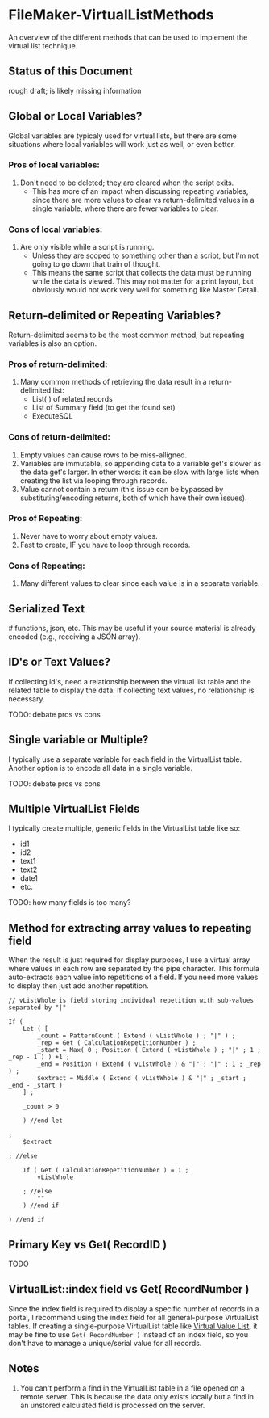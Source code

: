 # FileMaker-VirtualListMethods

An overview of the different methods that can be used to implement the virtual list technique.


## Status of this Document

rough draft; is likely missing information


## Global or Local Variables?

Global variables are typicaly used for virtual lists, but there are some situations where local variables will work just as well, or even better.

### Pros of local variables:

1. Don't need to be deleted; they are cleared when the script exits.
    - This has more of an impact when discussing repeating variables, since there are more values to clear vs return-delimited values in a single variable, where there are fewer variables to clear.

### Cons of local variables:

1. Are only visible while a script is running.
    - Unless they are scoped to something other than a script, but I'm not going to go down that train of thought.
    - This means the same script that collects the data must be running while the data is viewed. This may not matter for a print layout, but obviously would not work very well for something like Master Detail.


## Return-delimited or Repeating Variables?

Return-delimited seems to be the most common method, but repeating variables is also an option.

### Pros of return-delimited:

1. Many common methods of retrieving the data result in a return-delimited list: 
    - List( ) of related records
    - List of Summary field (to get the found set)
    - ExecuteSQL

### Cons of return-delimited:

1. Empty values can cause rows to be miss-alligned.
2. Variables are immutable, so appending data to a variable get's slower as the data get's larger. In other words: it can be slow with large lists when creating the list via looping through records.
3. Value cannot contain a return (this issue can be bypassed by substituting/encoding returns, both of which have their own issues).

### Pros of Repeating:

1. Never have to worry about empty values.
2. Fast to create, IF you have to loop through records.

### Cons of Repeating:

1. Many different values to clear since each value is in a separate variable.


## Serialized Text

\# functions, json, etc. This may be useful if your source material is already encoded (e.g., receiving a JSON array).


## ID's or Text Values?

If collecting id's, need a relationship between the virtual list table and the related table to display the data. If collecting text values, no relationship is necessary.

TODO: debate pros vs cons


## Single variable or Multiple?

I typically use a separate variable for each field in the VirtualList table. Another option is to encode all data in a single variable.

TODO: debate pros vs cons


## Multiple VirtualList Fields

I typically create multiple, generic fields in the VirtualList table like so:

- id1
- id2
- text1
- text2
- date1
- etc.

TODO:  how many fields is too many?

## Method for extracting array values to repeating field

When the result is just required for display purposes, I use a virtual array where values in each row are separated by the pipe character. This formula auto-extracts each value into repetitions of a field. If you need more values to display then just add another repetition.

```
// vListWhole is field storing individual repetition with sub-values separated by "|"

If ( 
	Let ( [ 
		_count = PatternCount ( Extend ( vListWhole ) ; "|" ) ;
		_rep = Get ( CalculationRepetitionNumber ) ;
		_start = Max( 0 ; Position ( Extend ( vListWhole ) ; "|" ; 1 ; _rep - 1 ) ) +1 ;
		_end = Position ( Extend ( vListWhole ) & "|" ; "|" ; 1 ; _rep ) ; 
		$extract = Middle ( Extend ( vListWhole ) & "|" ; _start ; _end - _start )
	] ;
	
	_count > 0 
	
	) //end let
	
;
	$extract
	
; //else

	If ( Get ( CalculationRepetitionNumber ) = 1 ;
		vListWhole 

	; //else
		"" 
	) //end if
	
) //end if
```


## Primary Key vs Get( RecordID )

TODO


## VirtualList::index field vs Get( RecordNumber )

Since the index field is required to display a specific number of records in a portal, I recommend using the index field for all general-purpose VirtualList tables. If creating a single-purpose VirtualList table like [Virtual Value List](http://www.modularfilemaker.org/module/virtual-value-list/), it may be fine to use `Get( RecordNumber )` instead of an index field, so you don't have to manage a unique/serial value for all records.

## Notes

1. You can't perform a find in the VirtualList table in a file opened on a remote server. This is because the data only exists locally but a find in an unstored calculated field is processed on the server.
